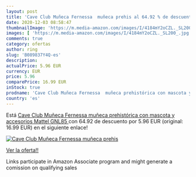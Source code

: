 ```yaml
---
layout: post
title: 'Cave Club Muñeca Fernessa  muñeca prehis al 64.92 % de descuento'
date: 2020-12-03 08:58:47
thumbnailImage: 'https://m.media-amazon.com/images/I/4184mY2oCZL._SL200_.jpg'
images: [ 'https://m.media-amazon.com/images/I/4184mY2oCZL._SL200_.jpg' ]
comments: true
category: ofertas
author: ring
slug: 'B089837Y4Q-es'
description:
actualPrice: 5.96 EUR
currency: EUR
price: 5.96
comparePrice: 16.99 EUR
inStock: true
prodname: 'Cave Club Muñeca Fernessa  muñeca prehistórica con mascota y accesorios  Mattel GNL85 '
country: 'es'
---
```


Está [Cave Club Muñeca Fernessa  muñeca prehistórica con mascota y accesorios  Mattel GNL85 ](https://www.amazon.es/dp/B089837Y4Q/?tag=tolees-21) con 64.92 de descuento por 5.96 EUR (original: 16.99 EUR) en el siguiente enlace!

[![Cave Club Muñeca Fernessa  muñeca prehis](https://m.media-amazon.com/images/I/4184mY2oCZL._SL200_.jpg)](https://www.amazon.es/dp/B089837Y4Q/?tag=tolees-21)

[Ver la oferta!!](https://www.amazon.es/dp/B089837Y4Q/?tag=tolees-21)

Links participate in Amazon Associate program and might generate a comission on qualifying sales


